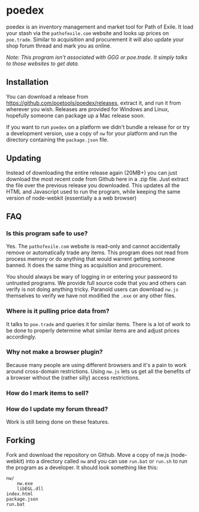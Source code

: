 
# poedex

poedex is an inventory management and market tool for Path of Exile. It load your
stash via the `pathofexile.com` website and looks up prices on `poe.trade`. Similar
to acquisition and procurement it will also update your shop forum thread and
mark you as online.

*Note: This program isn't associated with GGG or poe.trade. It simply talks to
those websites to get data.*

## Installation

You can download a release from https://github.com/poetools/poedex/releases,
extract it, and run it from wherever you wish. Releases are provided for Windows
and Linux, hopefully someone can package up a Mac release soon.

If you want to run `poedex` on a platform we didn't bundle a release for or try
a development version, use a copy of `nw` for your platform and run the directory
containing the `package.json` file.

## Updating

Instead of downloading the entire release again (20MB+) you can just download the
most recent code from Github here in a .zip file. Just extract the file over the
previous release you downloaded. This updates all the HTML and Javascript used to
run the program, while keeping the same version of node-webkit (essentially a
a web browser)

## FAQ

### Is this program safe to use?

Yes. The `pathofexile.com` website is read-only and cannot accidentally remove or
automatically trade any items. This program does not read from process memory or
do anything that would warrent getting someone banned. It does the same thing as
acquisition and procurement.

You should always be wary of logging in or entering your password to untrusted
programs. We provide full source code that you and others can verify is not
doing anything tricky. Paranoid users can download `nw.js` themselves to verify
we have not modified the `.exe` or any other files.

### Where is it pulling price data from?

It talks to `poe.trade` and queries it for similar items. There is a lot of work
to be done to properly determine what similar items are and adjust prices
accordingly.

### Why not make a browser plugin?

Because many people are using different browsers and it's a pain to work around
cross-domain restrictions. Using `nw.js` lets us get all the benefits of a browser
without the (rather silly) access restrictions.

### How do I mark items to sell?
### How do I update my forum thread?

Work is still being done on these features.

## Forking

Fork and download the repository on Github. Move a copy of nw.js (node-webkit)
into a directory called `nw` and you can use `run.bat` or `run.sh` to run the
program as a developer. It should look something like this:

    nw/
	    nw.exe
		libEGL.dll
    index.html
	package.json
	run.bat
